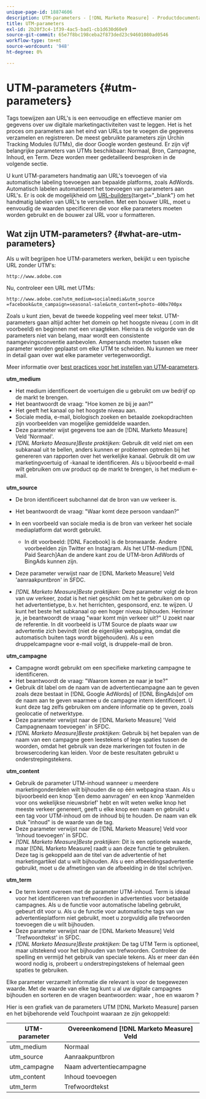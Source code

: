```yaml
---
unique-page-id: 18874606
description: UTM-parameters - [!DNL Marketo Measure] - Productdocumentatie
title: UTM-parameters
exl-id: 2b20f3c4-1f39-4ac5-bad1-cb1d630d60e9
source-git-commit: 65e7f8bc198ceba2f873ded23c94601080ad0546
workflow-type: tm+mt
source-wordcount: '948'
ht-degree: 0%

---
```


# UTM-parameters {#utm-parameters}

Tags toewijzen aan URL&#39;s is een eenvoudige en effectieve manier om gegevens over uw digitale marketingactiviteiten vast te leggen. Het is het proces om parameters aan het eind van URLs toe te voegen die gegevens verzamelen en registreren. De meest gebruikte parameters zijn Urchin Tracking Modules (UTMs), die door Google worden gesteund. Er zijn vijf belangrijke parameters van UTMs beschikbaar: Normaal, Bron, Campagne, Inhoud, en Term. Deze worden meer gedetailleerd besproken in de volgende sectie.

U kunt UTM-parameters handmatig aan URL&#39;s toevoegen of via automatische labeling toevoegen aan bepaalde platforms, zoals AdWords. Automatisch labelen automatiseert het toevoegen van parameters aan URL&#39;s. Er is ook de mogelijkheid om [URL-builders](https://ga-dev-tools.appspot.com/campaign-url-builder/){target=&quot;_blank&quot;} om het handmatig labelen van URL&#39;s te versnellen. Met een bouwer URL, moet u eenvoudig de waarden specificeren die voor elke parameters moeten worden gebruikt en de bouwer zal URL voor u formatteren.

## Wat zijn UTM-parameters? {#what-are-utm-parameters}

Als u wilt begrijpen hoe UTM-parameters werken, bekijkt u een typische URL zonder UTM&#39;s:

`http://www.adobe.com`

Nu, controleer een URL met UTMs:

`http://www.adobe.com?utm_medium=socialmedia&utm_source =facebook&utm_campaign=seasonal-sale&utm_content=photo-400x700px`

Zoals u kunt zien, bevat de tweede koppeling veel meer tekst. UTM-parameters gaan altijd achter het domein op het hoogste niveau (.com in dit voorbeeld) en beginnen met een vraagteken. Hierna is de volgorde van de parameters niet van belang, maar wordt een consistente naamgevingsconventie aanbevolen. Ampersands moeten tussen elke parameter worden geplaatst om elke UTM te scheiden. Nu kunnen we meer in detail gaan over wat elke parameter vertegenwoordigt.

Meer informatie over [best practices voor het instellen van UTM-parameters](/help/channel-tracking-and-setup/online-channels/best-practices-for-setting-up-utm-parameters.md).

**utm_medium**

* Het medium identificeert de voertuigen die u gebruikt om uw bedrijf op de markt te brengen.
* Het beantwoordt de vraag: &quot;Hoe komen ze bij je aan?&quot;
* Het geeft het kanaal op het hoogste niveau aan.
* Sociale media, e-mail, biologisch zoeken en betaalde zoekopdrachten zijn voorbeelden van mogelijke gemiddelde waarden.
* Deze parameter wijst gegevens toe aan de [!DNL Marketo Measure] Veld &#39;Normaal&#39;.
* _[!DNL Marketo Measure]Beste praktijken:_ Gebruik dit veld niet om een subkanaal uit te bellen, anders kunnen er problemen optreden bij het genereren van rapporten over het werkelijke kanaal. Gebruik dit om uw marketingvoertuig of -kanaal te identificeren. Als u bijvoorbeeld e-mail wilt gebruiken om uw product op de markt te brengen, is het medium e-mail.

**utm_source**

* De bron identificeert subchannel dat de bron van uw verkeer is.
* Het beantwoordt de vraag: &quot;Waar komt deze persoon vandaan?&quot;
* In een voorbeeld van sociale media is de bron van verkeer het sociale mediaplatform dat wordt gebruikt.
   * In dit voorbeeld: [!DNL Facebook] is de bronwaarde. Andere voorbeelden zijn Twitter en Instagram. Als het UTM-medium [!DNL Paid Search]Aan de andere kant zou de UTM-bron AdWords of BingAds kunnen zijn.

* Deze parameter verwijst naar de [!DNL Marketo Measure] Veld &#39;aanraakpuntbron&#39; in SFDC.
* _[!DNL Marketo Measure]Beste praktijken:_ Deze parameter volgt de bron van uw verkeer, zodat is het niet geschikt om het te gebruiken om op het advertentietype, b.v. het herrichten, gesponsord, enz. te wijzen. U kunt het beste het subkanaal op een hoger niveau bijhouden. Herinner je, je beantwoordt de vraag &quot;waar komt mijn verkeer uit?&quot; U zoekt naar de referentie. In dit voorbeeld is UTM Source de plaats waar uw advertentie zich bevindt (niet de eigenlijke webpagina, omdat die automatisch buiten tags wordt bijgehouden). Als u een druppelcampagne voor e-mail volgt, is druppele-mail de bron.

**utm_campagne**

* Campagne wordt gebruikt om een specifieke marketing campagne te identificeren.
* Het beantwoordt de vraag: &quot;Waarom komen ze naar je toe?&quot;
* Gebruik dit label om de naam van de advertentiecampagne aan te geven zoals deze bestaat in [!DNL Google AdWords] of [!DNL BingAds]of om de naam aan te geven waarmee u de campagne intern identificeert. U kunt deze tag zelfs gebruiken om andere informatie op te geven, zoals geolocatie of netwerktype.
* Deze parameter verwijst naar de [!DNL Marketo Measure] &#39;Veld Campagnenaam toevoegen&#39; in SFDC.
* _[!DNL Marketo Measure]Beste praktijken_: Gebruik bij het bepalen van de naam van een campagne geen leestekens of lege spaties tussen de woorden, omdat het gebruik van deze markeringen tot fouten in de browsercodering kan leiden. Voor de beste resultaten gebruikt u onderstrepingstekens.

**utm_content**

* Gebruik de parameter UTM-inhoud wanneer u meerdere marketingonderdelen wilt bijhouden die op één webpagina staan. Als u bijvoorbeeld een knop &#39;Een demo aanvragen&#39; en een knop &#39;Aanmelden voor ons wekelijkse nieuwsbrief&#39; hebt en wilt weten welke knop het meeste verkeer genereert, geeft u elke knop een naam en gebruikt u een tag voor UTM-inhoud om de inhoud bij te houden. De naam van elk stuk &quot;inhoud&quot; is de waarde van de tag.
* Deze parameter verwijst naar de [!DNL Marketo Measure] Veld voor &#39;Inhoud toevoegen&#39; in SFDC.
* _[!DNL Marketo Measure]Beste praktijken_: Dit is een optionele waarde, maar [!DNL Marketo Measure] raadt u aan deze functie te gebruiken. Deze tag is gekoppeld aan de titel van de advertentie of het marketingartikel dat u wilt bijhouden. Als u een afbeeldingsadvertentie gebruikt, moet u de afmetingen van de afbeelding in de titel schrijven.

**utm_term**

* De term komt overeen met de parameter UTM-inhoud. Term is ideaal voor het identificeren van trefwoorden in advertenties voor betaalde campagnes. Als u de functie voor automatische labeling gebruikt, gebeurt dit voor u. Als u de functie voor automatische tags van uw advertentieplatform niet gebruikt, moet u zorgvuldig alle trefwoorden toevoegen die u wilt bijhouden.
* Deze parameter verwijst naar de [!DNL Marketo Measure] Veld &#39;Trefwoordtekst&#39; in SFDC.
* _[!DNL Marketo Measure]Beste praktijken_: De tag UTM Term is optioneel, maar uitstekend voor het bijhouden van trefwoorden. Controleer de spelling en vermijd het gebruik van speciale tekens. Als er meer dan één woord nodig is, probeert u onderstrepingstekens of helemaal geen spaties te gebruiken.

Elke parameter verzamelt informatie die relevant is voor de toegewezen waarde. Met de waarde van elke tag kunt u al uw digitale campagnes bijhouden en sorteren en de vragen beantwoorden: waar , hoe en waarom ?

Hier is een grafiek van de parameters UTM [!DNL Marketo Measure] parsen en het bijbehorende veld Touchpoint waaraan ze zijn gekoppeld:

| **UTM-parameter** | **Overeenkomend [!DNL Marketo Measure] Veld** |
|---|---|
| utm_medium | Normaal |
| utm_source | Aanraakpuntbron |
| utm_campagne | Naam advertentiecampagne |
| utm_content | Inhoud toevoegen |
| utm_term | Trefwoordtekst |
